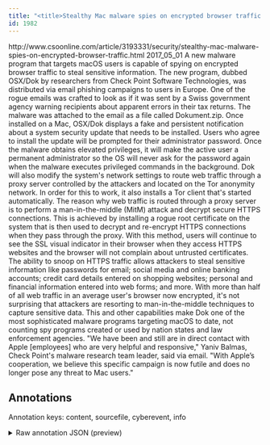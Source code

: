 ```yaml
---
title: "<title>Stealthy Mac malware spies on encrypted browser traffic | CSO Online</title>"
id: 1982
---
```


<title>Stealthy Mac malware spies on encrypted browser traffic | CSO Online</title>
<source> http://www.csoonline.com/article/3193331/security/stealthy-mac-malware-spies-on-encrypted-browser-traffic.html </source>
<date> 2017_05_01 </date>
<text>
A new malware program that targets macOS users is capable of spying on encrypted browser traffic to steal sensitive information.
The new program, dubbed OSX/Dok by researchers from Check Point Software Technologies, was distributed via email phishing campaigns to users in Europe.
One of the rogue emails was crafted to look as if it was sent by a Swiss government agency warning recipients about apparent errors in their tax returns. The malware was attached to the email as a file called Dokument.zip.
Once installed on a Mac, OSX/Dok displays a fake and persistent notification about a system security update that needs to be installed. Users who agree to install the update will be prompted for their administrator password.
Once the malware obtains elevated privileges, it will make the active user a permanent administrator so the OS will never ask for the password again when the malware executes privileged commands in the background.
Dok will also modify the system's network settings to route web traffic through a proxy server controlled by the attackers and located on the Tor anonymity network. In order for this to work, it also installs a Tor client that's started automatically.
The reason why web traffic is routed through a proxy server is to perform a man-in-the-middle (MitM) attack and decrypt secure HTTPS connections. This is achieved by installing a rogue root certificate on the system that is then used to decrypt and re-encrypt HTTPS connections when they pass through the proxy.
With this method, users will continue to see the SSL visual indicator in their browser when they access HTTPS websites and the browser will not complain about untrusted certificates.
The ability to snoop on HTTPS traffic allows attackers to steal sensitive information like passwords for email; social media and online banking accounts; credit card details entered on shopping websites; personal and financial information entered into web forms; and more.
With more than half of all web traffic in an average user's browser now encrypted, it's not surprising that attackers are resorting to man-in-the-middle techniques to capture sensitive data.
This and other capabilities make Dok one of the most sophisticated malware programs targeting macOS to date, not counting spy programs created or used by nation states and law enforcement agencies.
"We have been and still are in direct contact with Apple [employees] who are very helpful and responsive," Yaniv Balmas, Check Point's malware research team leader, said via email. "With Apple’s cooperation, we believe this specific campaign is now futile and does no longer pose any threat to Mac users."
</text>



## Annotations

Annotation keys: content, sourcefile, cyberevent, info

<details>
<summary>Raw annotation JSON (preview)</summary>

```json
{
  "content": "A new malware program that targets macOS users is capable of spying on encrypted browser traffic to steal sensitive information. The new program, dubbed OSX/Dok by researchers from Check Point Software Technologies, was distributed via email phishing campaigns to users in Europe. One of the rogue emails was crafted to look as if it was sent by a Swiss government agency warning recipients about apparent errors in their tax returns. The malware was attached to the email as a file called Dokument.zip. Once installed on a Mac, OSX/Dok displays a fake and persistent notification about a system security update that needs to be installed. Users who agree to install the update will be prompted for their administrator password. Once the malware obtains elevated privileges, it will make the active user a permanent administrator so the OS will never ask for the password again when the malware executes privileged commands in the background. Dok will also modify the system's network settings to route web traffic through a proxy server controlled by the attackers and\u00a0located on the Tor anonymity network. In order for this to work, it also installs a Tor client that's started automatically. The reason why web traffic is routed through a proxy server is to perform a man-in-the-middle (MitM) attack and decrypt secure HTTPS connections. This is achieved by installing a rogue root certificate on the system that is then used to decrypt and re-encrypt HTTPS connections when they pass through the proxy. With this method, users will continue to see the SSL visual indicator in their browser when they access HTTPS websites and the browser will not complain about untrusted certificates. The ability to snoop on HTTPS traffic allows attackers to steal sensitive information like passwords for email; social media and online banking accounts; credit card details entered on shopping websites; personal and financial information entered into web forms; and more. With more than half of all web traffic in an average user's browser now encrypted, it's not surprising that attackers are resorting to man-in-the-middle techniques to capture sensitive data. This and other capabilities make Dok one of the most sophisticated malware programs targeting\u00a0macOS to date, not counting spy programs created or used by nation states and law enforcement agencies. \"We have been and still are in direct contact with Apple [employees] who are very helpful and responsive,\" Yaniv Balmas, Check Point's malware research team leader, said via email. \"With Apple\u2019s cooperation, we believe this specific campaign is now futile and does no longer pose any threat to Mac users.\"",
  "sourcefile": "1982.txt",
  "cyberevent": {
    "hopper": [
      {
        "index": 0,
        "relation": "Same",
        "events": [
          {
            "index": "E4",
            "type": "Attack",
            "realis": "Actual",
            "nugget": {
              "startOffset": 334,
              "index": "T11",
              "endOffset": 342,
              "text": "was sent"
            },
            "argument": [
              {
                "index": "T13",
                "text": "a Swiss government agency",
                "endOffset": 371,
                "role": {
                  "type": "Victim"
                },
                "startOffset": 346,
                "type": "Person"
              },
              {
                "index": "T14",
                "text": "recipients",
                "endOffset": 390,
                "role": {
                  "type": "Trusted-Entity"
                },
                "startOffset": 380,
                "type": "Person"
              },
              {
                "index": "T12",
                "text": "it",
                "endOffset": 333,
                "role": {
                  "type": "Tool"
                },
                "startOffset": 331,
                "type": "File"
              }
    
```
</details>
